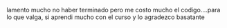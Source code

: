 lamento mucho no haber terminado pero me costo mucho el codigo....para lo que valga, si aprendi mucho con el curso y lo agradezco basatante
